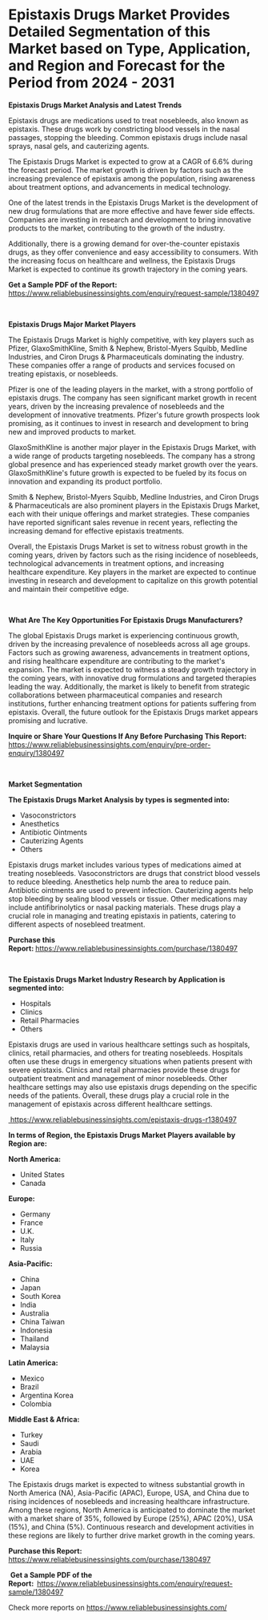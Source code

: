 <p><h1>Epistaxis Drugs Market Provides Detailed Segmentation of this Market based on Type, Application, and Region and Forecast for the Period from 2024 - 2031</h1></p><p><strong>Epistaxis Drugs Market Analysis and Latest Trends</strong></p>
<p><p>Epistaxis drugs are medications used to treat nosebleeds, also known as epistaxis. These drugs work by constricting blood vessels in the nasal passages, stopping the bleeding. Common epistaxis drugs include nasal sprays, nasal gels, and cauterizing agents.</p><p>The Epistaxis Drugs Market is expected to grow at a CAGR of 6.6% during the forecast period. The market growth is driven by factors such as the increasing prevalence of epistaxis among the population, rising awareness about treatment options, and advancements in medical technology.</p><p>One of the latest trends in the Epistaxis Drugs Market is the development of new drug formulations that are more effective and have fewer side effects. Companies are investing in research and development to bring innovative products to the market, contributing to the growth of the industry.</p><p>Additionally, there is a growing demand for over-the-counter epistaxis drugs, as they offer convenience and easy accessibility to consumers. With the increasing focus on healthcare and wellness, the Epistaxis Drugs Market is expected to continue its growth trajectory in the coming years.</p></p>
<p><strong>Get a Sample PDF of the Report:&nbsp;</strong> <a href="https://www.reliablebusinessinsights.com/enquiry/request-sample/1380497">https://www.reliablebusinessinsights.com/enquiry/request-sample/1380497</a></p>
<p>&nbsp;</p>
<p><strong>Epistaxis Drugs Major Market Players</strong></p>
<p><p>The Epistaxis Drugs Market is highly competitive, with key players such as Pfizer, GlaxoSmithKline, Smith & Nephew, Bristol-Myers Squibb, Medline Industries, and Ciron Drugs & Pharmaceuticals dominating the industry. These companies offer a range of products and services focused on treating epistaxis, or nosebleeds.</p><p>Pfizer is one of the leading players in the market, with a strong portfolio of epistaxis drugs. The company has seen significant market growth in recent years, driven by the increasing prevalence of nosebleeds and the development of innovative treatments. Pfizer's future growth prospects look promising, as it continues to invest in research and development to bring new and improved products to market.</p><p>GlaxoSmithKline is another major player in the Epistaxis Drugs Market, with a wide range of products targeting nosebleeds. The company has a strong global presence and has experienced steady market growth over the years. GlaxoSmithKline's future growth is expected to be fueled by its focus on innovation and expanding its product portfolio.</p><p>Smith & Nephew, Bristol-Myers Squibb, Medline Industries, and Ciron Drugs & Pharmaceuticals are also prominent players in the Epistaxis Drugs Market, each with their unique offerings and market strategies. These companies have reported significant sales revenue in recent years, reflecting the increasing demand for effective epistaxis treatments.</p><p>Overall, the Epistaxis Drugs Market is set to witness robust growth in the coming years, driven by factors such as the rising incidence of nosebleeds, technological advancements in treatment options, and increasing healthcare expenditure. Key players in the market are expected to continue investing in research and development to capitalize on this growth potential and maintain their competitive edge.</p></p>
<p>&nbsp;</p>
<p><strong>What Are The Key Opportunities For Epistaxis Drugs Manufacturers?</strong></p>
<p><p>The global Epistaxis Drugs market is experiencing continuous growth, driven by the increasing prevalence of nosebleeds across all age groups. Factors such as growing awareness, advancements in treatment options, and rising healthcare expenditure are contributing to the market's expansion. The market is expected to witness a steady growth trajectory in the coming years, with innovative drug formulations and targeted therapies leading the way. Additionally, the market is likely to benefit from strategic collaborations between pharmaceutical companies and research institutions, further enhancing treatment options for patients suffering from epistaxis. Overall, the future outlook for the Epistaxis Drugs market appears promising and lucrative.</p></p>
<p><strong>Inquire or Share Your Questions If Any Before Purchasing This Report:</strong> <a href="https://www.reliablebusinessinsights.com/enquiry/pre-order-enquiry/1380497">https://www.reliablebusinessinsights.com/enquiry/pre-order-enquiry/1380497</a></p>
<p>&nbsp;</p>
<p><strong>Market Segmentation</strong></p>
<p><strong>The Epistaxis Drugs Market Analysis by types is segmented into:</strong></p>
<p><ul><li>Vasoconstrictors</li><li>Anesthetics</li><li>Antibiotic Ointments</li><li>Cauterizing Agents</li><li>Others</li></ul></p>
<p><p>Epistaxis drugs market includes various types of medications aimed at treating nosebleeds. Vasoconstrictors are drugs that constrict blood vessels to reduce bleeding. Anesthetics help numb the area to reduce pain. Antibiotic ointments are used to prevent infection. Cauterizing agents help stop bleeding by sealing blood vessels or tissue. Other medications may include antifibrinolytics or nasal packing materials. These drugs play a crucial role in managing and treating epistaxis in patients, catering to different aspects of nosebleed treatment.</p></p>
<p><strong>Purchase this Report:&nbsp;</strong><a href="https://www.reliablebusinessinsights.com/purchase/1380497">https://www.reliablebusinessinsights.com/purchase/1380497</a></p>
<p>&nbsp;</p>
<p><strong>The Epistaxis Drugs Market Industry Research by Application is segmented into:</strong></p>
<p><ul><li>Hospitals</li><li>Clinics</li><li>Retail Pharmacies</li><li>Others</li></ul></p>
<p><p>Epistaxis drugs are used in various healthcare settings such as hospitals, clinics, retail pharmacies, and others for treating nosebleeds. Hospitals often use these drugs in emergency situations when patients present with severe epistaxis. Clinics and retail pharmacies provide these drugs for outpatient treatment and management of minor nosebleeds. Other healthcare settings may also use epistaxis drugs depending on the specific needs of the patients. Overall, these drugs play a crucial role in the management of epistaxis across different healthcare settings.</p></p>
<p><a href="https://www.reliablebusinessinsights.com/epistaxis-drugs-r1380497">&nbsp;https://www.reliablebusinessinsights.com/epistaxis-drugs-r1380497</a></p>
<p><strong>In terms of Region, the Epistaxis Drugs Market Players available by Region are:</strong></p>
<p>
    <p> <strong> North America: </strong>
        <ul>
            <li>United States</li>
            <li>Canada</li>
        </ul>
        </p> 
    <p> <strong> Europe: </strong>
        <ul>
            <li>Germany</li>
            <li>France</li>
            <li>U.K.</li>
            <li>Italy</li>
            <li>Russia</li>
        </ul>
        </p> 
    <p> <strong> Asia-Pacific: </strong>
        <ul>
            <li>China</li>
            <li>Japan</li>
            <li>South Korea</li>
            <li>India</li>
            <li>Australia</li>
            <li>China Taiwan</li>
            <li>Indonesia</li>
            <li>Thailand</li>
            <li>Malaysia</li>
        </ul>
        </p> 
    <p> <strong> Latin America: </strong>
        <ul>
            <li>Mexico</li>
            <li>Brazil</li>
            <li>Argentina Korea</li>
            <li>Colombia</li>
        </ul>
        </p> 
    <p> <strong> Middle East & Africa: </strong>
        <ul>
            <li>Turkey</li>
            <li>Saudi</li>
            <li>Arabia</li>
            <li>UAE</li>
            <li>Korea</li>
        </ul>
    </p>
    </p>
<p><p>The Epistaxis drugs market is expected to witness substantial growth in North America (NA), Asia-Pacific (APAC), Europe, USA, and China due to rising incidences of nosebleeds and increasing healthcare infrastructure. Among these regions, North America is anticipated to dominate the market with a market share of 35%, followed by Europe (25%), APAC (20%), USA (15%), and China (5%). Continuous research and development activities in these regions are likely to further drive market growth in the coming years.</p></p>
<p><strong>Purchase this Report: </strong><a href="https://www.reliablebusinessinsights.com/purchase/1380497">https://www.reliablebusinessinsights.com/purchase/1380497</a></p>
<p>&nbsp;<strong>Get a Sample PDF of the Report:&nbsp;&nbsp;</strong><a href="https://www.reliablebusinessinsights.com/enquiry/request-sample/1380497">https://www.reliablebusinessinsights.com/enquiry/request-sample/1380497</a></p>
<p><strong></strong></p>
<p>Check more reports on <a href="https://www.reliablebusinessinsights.com/">https://www.reliablebusinessinsights.com/</a></p>